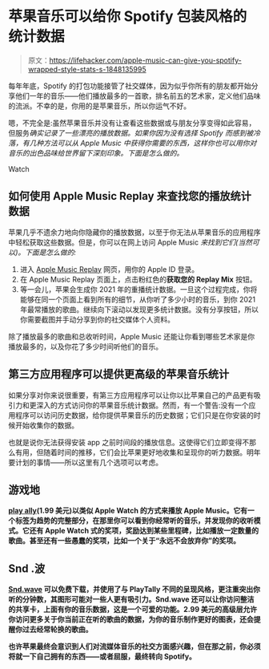 # 苹果音乐可以给你 Spotify 包装风格的统计数据

> 原文：<https://lifehacker.com/apple-music-can-give-you-spotify-wrapped-style-stats-s-1848135995>

每年年底，Spotify 的打包功能接管了社交媒体，因为似乎你所有的朋友都开始分享他们一年的音乐——他们播放最多的一首歌，排名前五的艺术家，定义他们品味的流派。不幸的是，你用的是苹果音乐，所以你运气不好。

嗯，不完全是:虽然苹果音乐并没有让查看这些数据或与朋友分享变得如此容易，但服务*确实记录了一些漂亮的播放数据。如果你因为没有选择 Spotify 而感到被冷落，有几种方法可以从 Apple Music 中获得你需要的东西，这样你也可以用你对音乐的出色品味给世界留下深刻印象。下面是怎么做的。* 

Watch

## 如何使用 Apple Music Replay 来查找您的播放统计数据

苹果几乎不遗余力地向你隐藏你的播放数据，以至于你无法从苹果音乐的应用程序中轻松获取这些数据。但是，你可以在网上访问 Apple Music *来找到它们(当然可以)。下面是怎么做的:* 

1.  进入 [Apple Music Replay](https://music.apple.com/replay) 网页，用你的 Apple ID 登录。
2.  在 Apple Music Replay 页面上，点击粉红色的**获取您的 Replay Mix** 按钮。
3.  等一会儿，苹果会生成你 2021 年的重播统计数据。一旦这个过程完成，你将能够在同一个页面上看到所有的细节，从你听了多少小时的音乐，到你 2021 年最常播放的歌曲。继续向下滚动以发现更多统计数据。没有分享按钮，所以你需要截图并手动分享到你的社交媒体个人资料。

除了播放最多的歌曲和总收听时间，Apple Music 还能让你看到哪些艺术家是你播放最多的，以及你花了多少时间听他们的音乐。

## 第三方应用程序可以提供更高级的苹果音乐统计

如果分享对你来说很重要，有第三方应用程序可以让你以比苹果自己的产品更有吸引力和更深入的方式访问你的苹果音乐统计数据。然而，有一个警告:没有一个应用程序可以访问历史数据，给你提供苹果音乐的历史数据；它们只是在你安装的时候开始收集你的数据。

也就是说你无法获得安装 app 之前时间段的播放信息。这使得它们立即变得不那么有用，但随着时间的推移，它们会比苹果更好地收集和呈现你的听力数据。明年要计划的事情——所以这里有几个选项可以考虑。

## 游戏地

[**play ally**](https://apps.apple.com/app/playtally-your-music-stats/id1513271356)**(1.99 美元)以类似 Apple Watch 的方式来播放 Apple Music。它有一个标签为趋势的完整部分，在那里你可以看到你经常听的音乐，并发现你的收听模式。它还有 Apple Watch 式的奖项，奖励达到某些里程碑，比如播放一定数量的歌曲。甚至还有一些愚蠢的奖项，比如一个关于“永远不会放弃你”的奖项。** 

## **Snd .波**

**[Snd.wave](https://apps.apple.com/app/song-stats-for-apple-music/id1450329823) 可以免费下载，并使用了与 PlayTally 不同的呈现风格，更注重突出你听的分钟数，其图形可能对一些人更有吸引力。Snd.wave 还可以让你访问整洁的共享卡，上面有你的音乐数据，这是一个可爱的功能。2.99 美元的高级层允许你访问更多关于你当前正在听的歌曲的数据，为你的音乐制作更好的图表，还会提醒你过去经常轮换的歌曲。** 

**也许苹果最终会意识到人们对流媒体音乐的社交方面感兴趣，但在那之前，你必须将就一下自己拥有的东西——或者屈服，最终转向 Spotify。**
